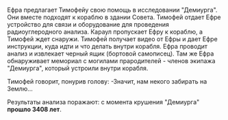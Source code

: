 Ефра предлагает Тимофейу свою помощь в исследовании "Демиурга". Они вместе подходят к кораблю в здании Совета. Тимофей отдает Ефре устройство для связи и оборудование для проведения радиоуглеродного анализа. Караул пропускает Ефру к кораблю, а Тимофей ждет снаружи. Тимофей получает видео от Ефры и дает Ефре инструкции, куда идти и что делать внутри корабля. Ефра проводит анализ и извлекает черный ящик (бортовой самописец). Там же Ефра обнаруживает мемориал с могилами прародителей - членов экипажа "Демиурга", который устроили внутри корабля.

Тимофей говорит, понурив голову:
-Значит, нам некого забирать на Землю...

Результаты анализа поражают: с момента крушения "Демиурга" **прошло 3408 лет**.

